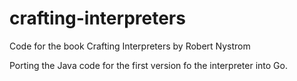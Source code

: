 # crafting-interpreters
Code for the book Crafting Interpreters by Robert Nystrom

Porting the Java code for the first version fo the interpreter into Go.

